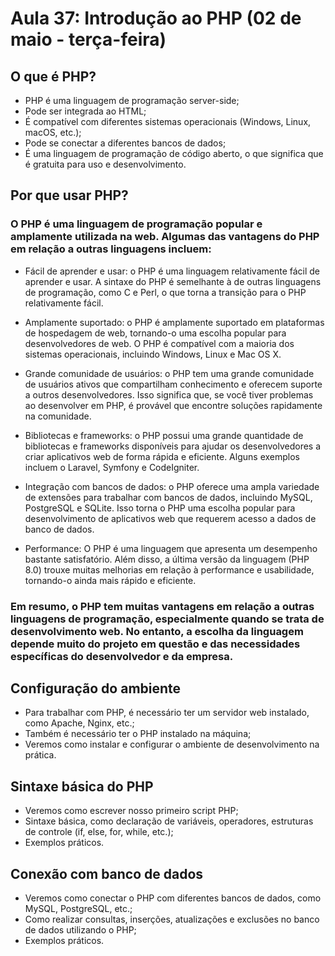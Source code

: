 # Aula 37: Introdução ao PHP (02 de maio - terça-feira)

## O que é PHP?
- PHP é uma linguagem de programação server-side;
- Pode ser integrada ao HTML;
- É compatível com diferentes sistemas operacionais (Windows, Linux, macOS, etc.);
- Pode se conectar a diferentes bancos de dados;
- É uma linguagem de programação de código aberto, o que significa que é gratuita para uso e desenvolvimento.

## Por que usar PHP?

### O PHP é uma linguagem de programação popular e amplamente utilizada na web. Algumas das vantagens do PHP em relação a outras linguagens incluem:

- Fácil de aprender e usar: o PHP é uma linguagem relativamente fácil de aprender e usar. A sintaxe do PHP é semelhante à de outras linguagens de programação, como C e Perl, o que torna a transição para o PHP relativamente fácil.

- Amplamente suportado: o PHP é amplamente suportado em plataformas de hospedagem de web, tornando-o uma escolha popular para desenvolvedores de web. O PHP é compatível com a maioria dos sistemas operacionais, incluindo Windows, Linux e Mac OS X.

- Grande comunidade de usuários: o PHP tem uma grande comunidade de usuários ativos que compartilham conhecimento e oferecem suporte a outros desenvolvedores. Isso significa que, se você tiver problemas ao desenvolver em PHP, é provável que encontre soluções rapidamente na comunidade.

- Bibliotecas e frameworks: o PHP possui uma grande quantidade de bibliotecas e frameworks disponíveis para ajudar os desenvolvedores a criar aplicativos web de forma rápida e eficiente. Alguns exemplos incluem o Laravel, Symfony e CodeIgniter.

- Integração com bancos de dados: o PHP oferece uma ampla variedade de extensões para trabalhar com bancos de dados, incluindo MySQL, PostgreSQL e SQLite. Isso torna o PHP uma escolha popular para desenvolvimento de aplicativos web que requerem acesso a dados de banco de dados.

- Performance: O PHP é uma linguagem que apresenta um desempenho bastante satisfatório. Além disso, a última versão da linguagem (PHP 8.0) trouxe muitas melhorias em relação à performance e usabilidade, tornando-o ainda mais rápido e eficiente.

### Em resumo, o PHP tem muitas vantagens em relação a outras linguagens de programação, especialmente quando se trata de desenvolvimento web. No entanto, a escolha da linguagem depende muito do projeto em questão e das necessidades específicas do desenvolvedor e da empresa.

## Configuração do ambiente
- Para trabalhar com PHP, é necessário ter um servidor web instalado, como Apache, Nginx, etc.;
- Também é necessário ter o PHP instalado na máquina;
- Veremos como instalar e configurar o ambiente de desenvolvimento na prática.

## Sintaxe básica do PHP
- Veremos como escrever nosso primeiro script PHP;
- Sintaxe básica, como declaração de variáveis, operadores, estruturas de controle (if, else, for, while, etc.);
- Exemplos práticos.

## Conexão com banco de dados
- Veremos como conectar o PHP com diferentes bancos de dados, como MySQL, PostgreSQL, etc.;
- Como realizar consultas, inserções, atualizações e exclusões no banco de dados utilizando o PHP;
- Exemplos práticos.